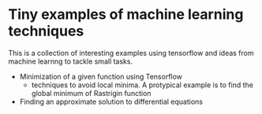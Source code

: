# Tiny examples of machine learning techniques
This is a collection of interesting examples using tensorflow and ideas from machine learnng to tackle small tasks.

- Minimization of a given function using Tensorflow
  * techniques to avoid local minima. A protypical example is to find the global minimum of Rastrigin function
- Finding an approximate solution to differential equations
